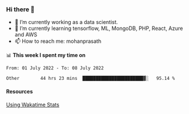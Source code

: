 ### Hi there 👋

- 🔭 I’m currently working as a data scientist.
- 🌱 I’m currently learning tensorflow, ML, MongoDB, PHP, React, Azure and AWS
- 📫 How to reach me: mohanprasath

📊 **This week I spent my time on**
<!--START_SECTION:waka-->

```text
From: 01 July 2022 - To: 08 July 2022

Other        44 hrs 23 mins  ███████████████████████▓░   95.14 %
```

<!--END_SECTION:waka-->

#### Resources
[Using Wakatime Stats](https://github.com/marketplace/actions/waka-readme)
